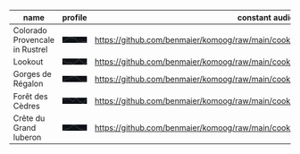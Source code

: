 | name                           | profile                                                                                                                                              | constant audio                                                                     | profile audio                                                                     |
|--------------------------------|------------------------------------------------------------------------------------------------------------------------------------------------------|------------------------------------------------------------------------------------|-----------------------------------------------------------------------------------|
| Colorado Provencale in Rustrel | ![Colorado Provencale in Rustrel – La Doa Loop from Rustrel](https://github.com/benmaier/komoog/raw/main/cookbook/wavs/imgs/00.png)                  | https://github.com/benmaier/komoog/raw/main/cookbook/wavs/wavs/00_constant.wav.mp4 | https://github.com/benmaier/komoog/raw/main/cookbook/wavs/wavs/00_profile.wav.mp4 |
| Lookout                        | ![Lookout – L´Aiguebrun Loop from Buoux](https://github.com/benmaier/komoog/raw/main/cookbook/wavs/imgs/01.png)                                      | https://github.com/benmaier/komoog/raw/main/cookbook/wavs/wavs/01_constant.wav.mp4 | https://github.com/benmaier/komoog/raw/main/cookbook/wavs/wavs/01_profile.wav.mp4 |
| Gorges de Régalon              | ![Gorges de Régalon – Vue de la Gorge Loop from Quartier Gardet](https://github.com/benmaier/komoog/raw/main/cookbook/wavs/imgs/02.png)              | https://github.com/benmaier/komoog/raw/main/cookbook/wavs/wavs/02_constant.wav.mp4 | https://github.com/benmaier/komoog/raw/main/cookbook/wavs/wavs/02_profile.wav.mp4 |
| Forêt des Cèdres               | ![Forêt des Cèdres - Vue au sud – Belvédère Loop from Lacoste](https://github.com/benmaier/komoog/raw/main/cookbook/wavs/imgs/03.png)                | https://github.com/benmaier/komoog/raw/main/cookbook/wavs/wavs/03_constant.wav.mp4 | https://github.com/benmaier/komoog/raw/main/cookbook/wavs/wavs/03_profile.wav.mp4 |
| Crête du Grand luberon         | ![Crête du Grand luberon – Le Mourre Nègre (1125m) Loop from Rue de l'Église](https://github.com/benmaier/komoog/raw/main/cookbook/wavs/imgs/04.png) | https://github.com/benmaier/komoog/raw/main/cookbook/wavs/wavs/04_constant.wav.mp4 | https://github.com/benmaier/komoog/raw/main/cookbook/wavs/wavs/04_profile.wav.mp4 |
